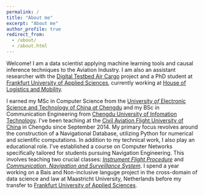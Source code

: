 ```yaml
---
permalink: /
title: "About me"
excerpt: "About me"
author_profile: true
redirect_from: 
  - /about/
  - /about.html
---
```


Welcome! I am a data scientist applying machine learning tools and causal
inference techniques to the Aviation Industry. I am also an assistant
researcher with the [Digital Testbed Air Cargo](https://www.digital-testbed-air-cargo.com/) project and a PhD student at [Frankfurt University of Applied Sciences](https://www.frankfurt-university.de/), currently working at [House of Logistics and Mobility](https://frankfurt-holm.de/).


I earned my MSc in Computer Science from the
[University *of* Electronic Science and Technology of China *at* Chengdu](https://en.uestc.edu.cn/) and my
BSc in Communication Engineering from [Chengdu University of Infomation Technology](https://www.cuit.edu.cn/). I've been teaching at the [Civil Aviation Flight University of China](https://www.cafuc.edu.cn/english1/Home.htm) in Chengdu since September 2014. My primary focus revolves around the construction of a Navigational Database, utilizing Python for numerical and scientific computations. In addition to my technical work, I also play an educational role. I've established a course on Computer Networks specifically tailored for students pursuing Navigation Engineering. This involves teaching two crucial classes: [*Instrument Flight Procedure*](https://www.icao.int/safety/OPS/OPS-Section/Pages/flightprocedure.aspx#:~:text=Instrument%20flight%20procedures%20(IFP)%20are,component%20of%20the%20aviation%20system.) and [*Communication, Navigation and Surveillance System*](https://en.wikipedia.org/wiki/Communication,_navigation_and_surveillance). I spend a year working on a Bais and Non-inclusive languge project in the cross-domain of data science and law at Maastricht University, Netherlands before my transfer to [Frankfurt University of Applied Sciences](https://www.frankfurt-university.de/).
